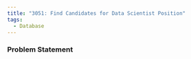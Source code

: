 ```yaml
---
title: "3051: Find Candidates for Data Scientist Position"
tags:
  - Database
---
```

### Problem Statement

